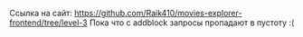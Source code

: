 Ссылка на сайт: https://github.com/Raik410/movies-explorer-frontend/tree/level-3
Пока что с addblock запросы пропадают в пустоту :(
